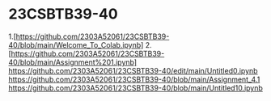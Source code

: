 # 23CSBTB39-40
1.[https://github.com/2303A52061/23CSBTB39-40/blob/main/Welcome_To_Colab.ipynb]
2.[https://github.com/2303A52061/23CSBTB39-40/blob/main/Assignment%201.ipynb]
https://github.com/2303A52061/23CSBTB39-40/edit/main/Untitled0.ipynb
https://github.com/2303A52061/23CSBTB39-40/blob/main/Assignment_4.1
https://github.com/2303A52061/23CSBTB39-40/blob/main/Untitled10.ipynb
